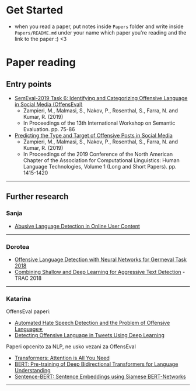# Get Started

- when you read a paper, put notes inside `Papers` folder and write inside `Papers/README.md` under your name which paper you're reading and the link to the paper :) <3

# Paper reading

## Entry points

- [SemEval-2019 Task 6: Identifying and Categorizing Offensive Language
in Social Media (OffensEval)](https://arxiv.org/pdf/1903.08983.pdf)
	- Zampieri, M., Malmasi, S., Nakov, P., Rosenthal, S., Farra, N. and Kumar, R. (2019)
	-  In Proceedings of the 13th International Workshop on Semantic Evaluation. pp. 75-86
- [Predicting the Type and Target of Offensive Posts in Social Media](https://arxiv.org/pdf/1902.09666.pdf)
	- Zampieri, M., Malmasi, S., Nakov, P., Rosenthal, S., Farra, N. and Kumar, R. (2019)
	-  In Proceedings of the 2019 Conference of the North American Chapter of the Association for Computational Linguistics: Human Language Technologies, Volume 1 (Long and Short Papers). pp. 1415-1420

---

## Further research

### Sanja

- [Abusive Language Detection in Online User Content](https://dl.acm.org/doi/pdf/10.1145/2872427.2883062)


---

### Dorotea
- [Offensive Language Detection with Neural Networks
for Germeval Task 2018](https://epub.oeaw.ac.at/0xc1aa5576_0x003a10e4.pdf)
- [Combining Shallow and Deep Learning  for Aggressive Text Detection](https://www.aclweb.org/anthology/W18-44.pdf) - TRAC 2018
---

### Katarina

OffensEval paperi:
- [Automated Hate Speech Detection and the Problem of Offensive Language∗](https://arxiv.org/pdf/1703.04009.pdf)
- [Detecting Offensive Language in Tweets Using Deep Learning](https://arxiv.org/abs/1801.04433)

Paperi opcenito za NLP, ne usko vezani za OffensEval
- [Transformers: Attention is All You Need](https://arxiv.org/abs/1706.03762)
- [BERT: Pre-training of Deep Bidirectional Transformers for Language Understanding](https://arxiv.org/abs/1810.04805)
- [Sentence-BERT: Sentence Embeddings using Siamese BERT-Networks](https://arxiv.org/abs/1908.10084)


---
